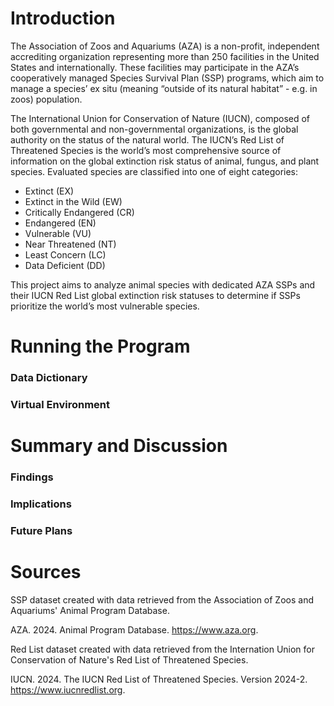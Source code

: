 # Introduction
The Association of Zoos and Aquariums (AZA) is a non-profit, independent accrediting organization representing more than 250 facilities in the United States and internationally. These facilities may participate in the AZA’s cooperatively managed Species Survival Plan (SSP) programs, which aim to manage a species’ ex situ (meaning “outside of its natural habitat” - e.g. in zoos) population. 

The International Union for Conservation of Nature (IUCN), composed of both governmental and non-governmental organizations, is the global authority on the status of the natural world. The IUCN’s Red List of Threatened Species is the world’s most comprehensive source of information on the global extinction risk status of animal, fungus, and plant species. Evaluated species are classified into one of eight categories: 
- Extinct (EX)
- Extinct in the Wild (EW)
- Critically Endangered (CR)
- Endangered (EN)
- Vulnerable (VU)
- Near Threatened (NT)
- Least Concern (LC)
- Data Deficient (DD)

This project aims to analyze animal species with dedicated AZA SSPs and their IUCN Red List global extinction risk statuses to determine if SSPs prioritize the world’s most vulnerable species. 

# Running the Program

### Data Dictionary

### Virtual Environment

# Summary and Discussion 

### Findings

### Implications

### Future Plans

# Sources
SSP dataset created with data retrieved from the Association of Zoos and Aquariums' Animal Program Database.

AZA. 2024. Animal Program Database. https://www.aza.org.

Red List dataset created with data retrieved from the Internation Union for Conservation of Nature's Red List of Threatened Species. 

IUCN. 2024. The IUCN Red List of Threatened Species. Version 2024-2. https://www.iucnredlist.org.
